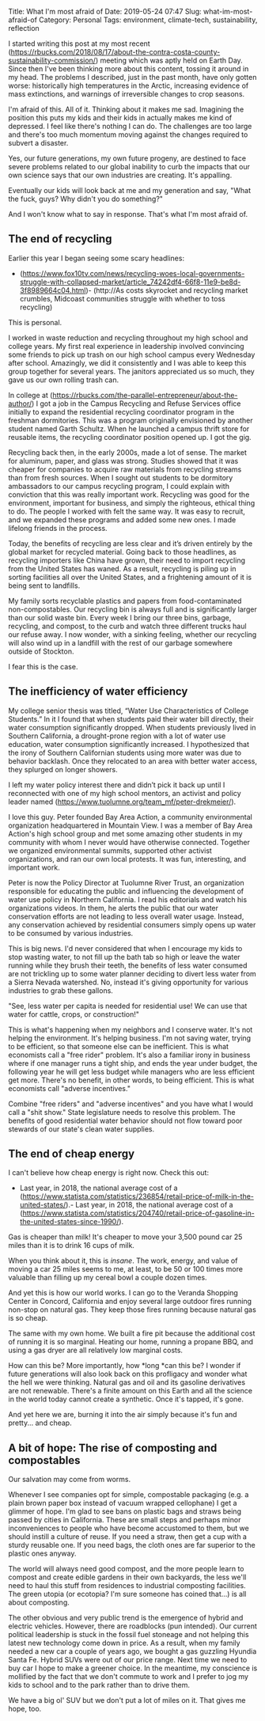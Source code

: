 Title: What I'm most afraid of
Date: 2019-05-24 07:47
Slug: what-im-most-afraid-of
Category: Personal
Tags: environment, climate-tech, sustainability, reflection

I started writing this post at my most recent (https://rbucks.com/2018/08/17/about-the-contra-costa-county-sustainability-commission/) meeting which was aptly held on Earth Day. Since then I've been thinking more about this content, tossing it around in my head. The problems I described, just in the past month, have only gotten worse: historically high temperatures in the Arctic, increasing evidence of mass extinctions, and warnings of irreversible changes to crop seasons. 

I'm afraid of this. All of it. Thinking about it makes me sad. Imagining the position this puts my kids and their kids in actually makes me kind of depressed. I feel like there's nothing I can do. The challenges are too large and there's too much momentum moving against the changes required to subvert a disaster. 

Yes, our future generations, my own future progeny, are destined to face severe problems related to our global inability to curb the impacts that our own science says that our own industries are creating. It's appalling. 

Eventually our kids will look back at me and my generation and say, "What the fuck, guys? Why didn't you do something?"

And I won't know what to say in response. That's what I'm most afraid of. 

## The end of recycling

Earlier this year I began seeing some scary headlines:

- (https://www.fox10tv.com/news/recycling-woes-local-governments-struggle-with-collapsed-market/article_74242df4-66f8-11e9-be8d-3f8989664c04.html)- (http://As costs skyrocket and recycling market crumbles, Midcoast communities struggle with whether to toss recycling)

This is personal. 

I worked in waste reduction and recycling throughout my high school and college years. My first real experience in leadership involved convincing some friends to pick up trash on our high school campus every Wednesday after school. Amazingly, we did it consistently and I was able to keep this group together for several years. The janitors appreciated us so much, they gave us our own rolling trash can. 

In college at (https://rbucks.com/the-parallel-entrepreneur/about-the-author/) I got a job in the Campus Recycling and Refuse Services office initially to expand the residential recycling coordinator program in the freshman dormitories. This was a program originally envisioned by another student named Garth Schultz. When he launched a campus thrift store for reusable items, the recycling coordinator position opened up. I got the gig. 

Recycling back then, in the early 2000s, made a lot of sense. The market for aluminum, paper, and glass was strong. Studies showed that it was cheaper for companies to acquire raw materials from recycling streams than from fresh sources. When I sought out students to be dormitory ambassadors to our campus recycling program, I could explain with conviction that this was really important work. Recycling was good for the environment, important for business, and simply the righteous, ethical thing to do. The people I worked with felt the same way. It was easy to recruit, and we expanded these programs and added some new ones. I made lifelong friends in the process.

Today, the benefits of recycling are less clear and it’s driven entirely by the global market for recycled material. Going back to those headlines, as recycling importers like China have grown, their need to import recycling from the United States has waned. As a result, recycling is piling up in sorting facilities all over the United States, and a frightening amount of it is being sent to landfills. 

My family sorts recyclable plastics and papers from food-contaminated non-compostables. Our recycling bin is always full and is significantly larger than our solid waste bin. Every week I bring our three bins, garbage, recycling, and compost, to the curb and watch three different trucks haul our refuse away. I now wonder, with a sinking feeling, whether our recycling will also wind up in a landfill with the rest of our garbage somewhere outside of Stockton. 

I fear this is the case. 

## The inefficiency of water efficiency

My college senior thesis was titled, “Water Use Characteristics of College Students.” In it I found that when students paid their water bill directly, their water consumption significantly dropped. When students previously lived in Southern California, a drought-prone region with a lot of water use education, water consumption significantly increased. I hypothesized that the irony of Southern Californian students using more water was due to behavior backlash. Once they relocated to an area with better water access, they splurged on longer showers. 

I left my water policy interest there and didn’t pick it back up until I reconnected with one of my high school mentors, an activist and policy leader named (https://www.tuolumne.org/team_mf/peter-drekmeier/). 

I love this guy. Peter founded Bay Area Action, a community environmental organization headquartered in Mountain View. I was a member of Bay Area Action's high school group and met some amazing other students in my community with whom I never would have otherwise connected. Together we organized environmental summits, supported other activist organizations, and ran our own local protests. It was fun, interesting, and important work. 

Peter is now the Policy Director at Tuolumne River Trust, an organization responsible for educating the public and influencing the development of water use policy in Northern California. I read his editorials and watch his organizations videos. In them, he alerts the public that our water conservation efforts are not leading to less overall water usage. Instead, any conservation achieved by residential consumers simply opens up water to be consumed by various industries. 

This is big news. I'd never considered that when I encourage my kids to stop wasting water, to not fill up the bath tab so high or leave the water running while they brush their teeth, the benefits of less water consumed are not trickling up to some water planner deciding to divert less water from a Sierra Nevada watershed. No, instead it's giving opportunity for various industries to grab these gallons.

"See, less water per capita is needed for residential use! We can use that water for cattle, crops, or construction!" 

This is what's happening when my neighbors and I conserve water. It's not helping the environment. It's helping business. I'm not saving water, trying to be efficient, so that someone else can be inefficient. This is what economists call a "free rider" problem. It's also a familiar irony in business where if one manager runs a tight ship, and ends the year under budget, the following year he will get less budget while managers who are less efficient get more. There's no benefit, in other words, to being efficient. This is what economists call "adverse incentives." 

Combine "free riders" and "adverse incentives" and you have what I would call a "shit show." State legislature needs to resolve this problem. The benefits of good residential water behavior should not flow toward poor stewards of our state's clean water supplies. 

## The end of cheap energy

I can't believe how cheap energy is right now. Check this out:

- Last year, in 2018, the national average cost of a (https://www.statista.com/statistics/236854/retail-price-of-milk-in-the-united-states/).- Last year, in 2018, the national average cost of a (https://www.statista.com/statistics/204740/retail-price-of-gasoline-in-the-united-states-since-1990/).

Gas is cheaper than milk! It's cheaper to move your 3,500 pound car 25 miles than it is to drink 16 cups of milk. 

When you think about it, this is *insane*. The work, energy, and value of moving a car 25 miles seems to me, at least, to be 50 or 100 times more valuable than filling up my cereal bowl a couple dozen times. 

And yet this is how our world works. I can go to the Veranda Shopping Center in Concord, California and enjoy several large outdoor fires running non-stop on natural gas. They keep those fires running because natural gas is so cheap. 

The same with my own home. We built a fire pit because the additional cost of running it is so marginal. Heating our home, running a propane BBQ, and using a gas dryer are all relatively low marginal costs. 

How can this be? More importantly, how *long *can this be? I wonder if future generations will also look back on this profligacy and wonder what the hell we were thinking. Natural gas and oil and its gasoline derivatives are not renewable. There's a finite amount on this Earth and all the science in the world today cannot create a synthetic. Once it's tapped, it's gone. 

And yet here we are, burning it into the air simply because it's fun and pretty... and cheap. 

## A bit of hope: The rise of composting and compostables

Our salvation may come from worms. 

Whenever I see companies opt for simple, compostable packaging (e.g. a plain brown paper box instead of vacuum wrapped cellophane) I get a glimmer of hope. I'm glad to see bans on plastic bags and straws being passed by cities in California. These are small steps and perhaps minor inconveniences to people who have become accustomed to them, but we should instill a culture of reuse. If you need a straw, then get a cup with a sturdy reusable one. If you need bags, the cloth ones are far superior to the plastic ones anyway. 

The world will always need good compost, and the more people learn to compost and create edible gardens in their own backyards, the less we'll need to haul this stuff from residences to industrial composting facilities. The green utopia (or ecotopia? I'm sure someone has coined that...) is all about composting.

The other obvious and very public trend is the emergence of hybrid and electric vehicles.  However, there are roadblocks (pun intended). Our current political leadership is stuck in the fossil fuel stoneage and not helping this latest new technology come down in price. As a result, when my family needed a new car a couple of years ago, we bought a gas guzzling Hyundia Santa Fe. Hybrid SUVs were out of our price range. Next time we need to buy car I hope to make a greener choice. In the meantime, my conscience is mollified by the fact that we don't commute to work and I prefer to jog my kids to school and to the park rather than to drive them. 

We have a big ol' SUV but we don't put a lot of miles on it. That gives me hope, too.